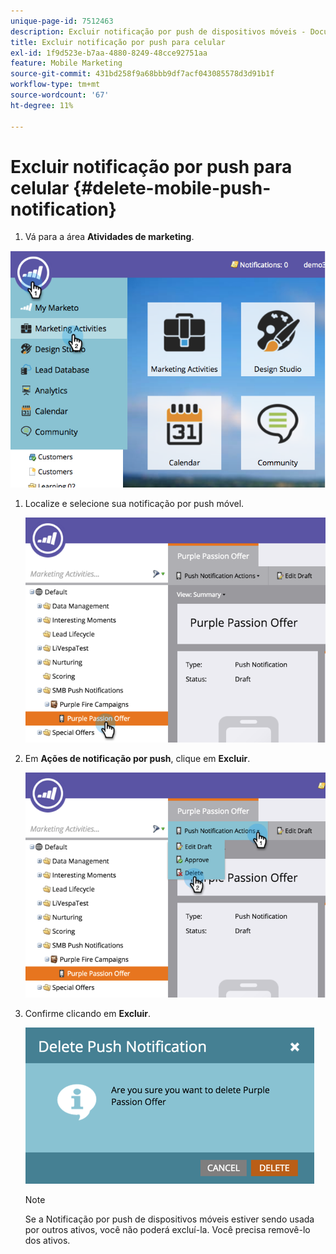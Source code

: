 ```yaml
---
unique-page-id: 7512463
description: Excluir notificação por push de dispositivos móveis - Documentação do Marketo - Documentação do produto
title: Excluir notificação por push para celular
exl-id: 1f9d523e-b7aa-4880-8249-48cce92751aa
feature: Mobile Marketing
source-git-commit: 431bd258f9a68bbb9df7acf043085578d3d91b1f
workflow-type: tm+mt
source-wordcount: '67'
ht-degree: 11%

---
```


# Excluir notificação por push para celular {#delete-mobile-push-notification}

1. Vá para a área **Atividades de marketing**.

![](assets/image2015-4-22-18-3a42-3a36.png)

1. Localize e selecione sua notificação por push móvel.

   ![](assets/image2015-4-22-18-3a43-3a21.png)

1. Em **Ações de notificação por push**, clique em **Excluir**.

   ![](assets/image2015-4-22-18-3a43-3a38.png)

1. Confirme clicando em **Excluir**.

   ![](assets/image2015-4-22-18-3a43-3a51.png)

   >[!NOTE]
   >
   >Se a Notificação por push de dispositivos móveis estiver sendo usada por outros ativos, você não poderá excluí-la. Você precisa removê-lo dos ativos.

